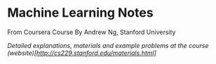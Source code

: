 # Machine Learning Notes
From Coursera Course
By Andrew Ng, Stanford University
 
*Detailed explanations, materials and example problems at the course (website)[http://cs229.stanford.edu/materials.html]*

